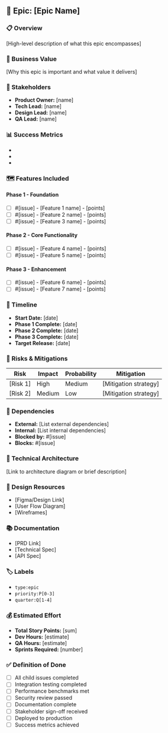 ## 🚀 Epic: [Epic Name]

### 📋 Overview
[High-level description of what this epic encompasses]

### 🎯 Business Value
[Why this epic is important and what value it delivers]

### 👥 Stakeholders
- **Product Owner:** [name]
- **Tech Lead:** [name]
- **Design Lead:** [name]
- **QA Lead:** [name]

### 📊 Success Metrics
- [Metric 1]: [target]
- [Metric 2]: [target]
- [Metric 3]: [target]

### 🗺️ Features Included

#### Phase 1 - Foundation
- [ ] #[issue] - [Feature 1 name] - [points]
- [ ] #[issue] - [Feature 2 name] - [points]
- [ ] #[issue] - [Feature 3 name] - [points]

#### Phase 2 - Core Functionality
- [ ] #[issue] - [Feature 4 name] - [points]
- [ ] #[issue] - [Feature 5 name] - [points]

#### Phase 3 - Enhancement
- [ ] #[issue] - [Feature 6 name] - [points]
- [ ] #[issue] - [Feature 7 name] - [points]

### 📅 Timeline
- **Start Date:** [date]
- **Phase 1 Complete:** [date]
- **Phase 2 Complete:** [date]
- **Phase 3 Complete:** [date]
- **Target Release:** [date]

### 🚨 Risks & Mitigations
| Risk | Impact | Probability | Mitigation |
|------|--------|-------------|------------|
| [Risk 1] | High | Medium | [Mitigation strategy] |
| [Risk 2] | Medium | Low | [Mitigation strategy] |

### 🔗 Dependencies
- **External:** [List external dependencies]
- **Internal:** [List internal dependencies]
- **Blocked by:** #[issue]
- **Blocks:** #[issue]

### 📐 Technical Architecture
[Link to architecture diagram or brief description]

### 🎨 Design Resources
- [Figma/Design Link]
- [User Flow Diagram]
- [Wireframes]

### 📚 Documentation
- [PRD Link]
- [Technical Spec]
- [API Spec]

### 🏷️ Labels
- `type:epic`
- `priority:P[0-3]`
- `quarter:Q[1-4]`

### 💰 Estimated Effort
- **Total Story Points:** [sum]
- **Dev Hours:** [estimate]
- **QA Hours:** [estimate]
- **Sprints Required:** [number]

### ✅ Definition of Done
- [ ] All child issues completed
- [ ] Integration testing completed
- [ ] Performance benchmarks met
- [ ] Security review passed
- [ ] Documentation complete
- [ ] Stakeholder sign-off received
- [ ] Deployed to production
- [ ] Success metrics achieved